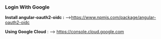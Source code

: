 

### Login With Google
**Install angular-oauth2-oidc :** -->https://www.npmjs.com/package/angular-oauth2-oidc

**Using Google Cloud** : --> https://console.cloud.google.com
